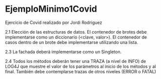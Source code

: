 # EjemploMinimo1Covid
Ejercicio de Covid realizado por Jordi Rodriguez

2.1 Elección de las estructuras de datos. El contenedor de brotes debe
implementarse como un diccionario (<clave, valor>). El contenedor de casos
dentro de un brote debe implementarse utilizando una lista.

2.3 La fachada deberá implementarse como un Singleton.

2.4 Todos los métodos deberán tener una TRAZA (a nivel de INFO) de LOG4J
que muestre el valor de los parámetros al inicio de los métodos y al final.
También debe contemplarse trazas de otros niveles (ERROR o FATAL)
